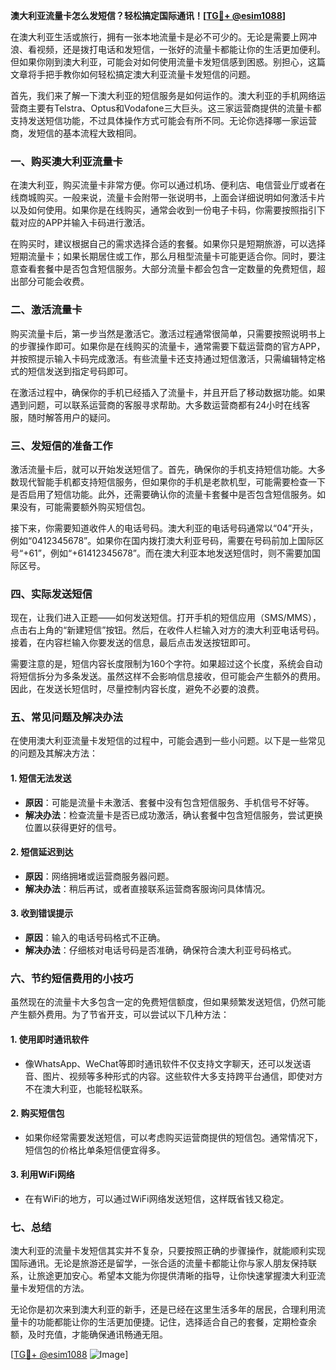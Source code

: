 **澳大利亚流量卡怎么发短信？轻松搞定国际通讯！[[TG💪+ @esim1088](https://t.me/s/esim1088)]**

在澳大利亚生活或旅行，拥有一张本地流量卡是必不可少的。无论是需要上网冲浪、看视频，还是拨打电话和发短信，一张好的流量卡都能让你的生活更加便利。但如果你刚到澳大利亚，可能会对如何使用流量卡发短信感到困惑。别担心，这篇文章将手把手教你如何轻松搞定澳大利亚流量卡发短信的问题。

首先，我们来了解一下澳大利亚的短信服务是如何运作的。澳大利亚的手机网络运营商主要有Telstra、Optus和Vodafone三大巨头。这三家运营商提供的流量卡都支持发送短信功能，不过具体操作方式可能会有所不同。无论你选择哪一家运营商，发短信的基本流程大致相同。

### **一、购买澳大利亚流量卡**

在澳大利亚，购买流量卡非常方便。你可以通过机场、便利店、电信营业厅或者在线商城购买。一般来说，流量卡会附带一张说明书，上面会详细说明如何激活卡片以及如何使用。如果你是在线购买，通常会收到一份电子卡码，你需要按照指引下载对应的APP并输入卡码进行激活。

在购买时，建议根据自己的需求选择合适的套餐。如果你只是短期旅游，可以选择短期流量卡；如果长期居住或工作，那么月租型流量卡可能更适合你。同时，要注意查看套餐中是否包含短信服务。大部分流量卡都会包含一定数量的免费短信，超出部分可能会收费。

### **二、激活流量卡**

购买流量卡后，第一步当然是激活它。激活过程通常很简单，只需要按照说明书上的步骤操作即可。如果你是在线购买的流量卡，通常需要下载运营商的官方APP，并按照提示输入卡码完成激活。有些流量卡还支持通过短信激活，只需编辑特定格式的短信发送到指定号码即可。

在激活过程中，确保你的手机已经插入了流量卡，并且开启了移动数据功能。如果遇到问题，可以联系运营商的客服寻求帮助。大多数运营商都有24小时在线客服，随时解答用户的疑问。

### **三、发短信的准备工作**

激活流量卡后，就可以开始发送短信了。首先，确保你的手机支持短信功能。大多数现代智能手机都支持短信服务，但如果你的手机是老款机型，可能需要检查一下是否启用了短信功能。此外，还需要确认你的流量卡套餐中是否包含短信服务。如果没有，可能需要额外购买短信包。

接下来，你需要知道收件人的电话号码。澳大利亚的电话号码通常以“04”开头，例如“0412345678”。如果你在国内拨打澳大利亚号码，需要在号码前加上国际区号“+61”，例如“+61412345678”。而在澳大利亚本地发送短信时，则不需要加国际区号。

### **四、实际发送短信**

现在，让我们进入正题——如何发送短信。打开手机的短信应用（SMS/MMS），点击右上角的“新建短信”按钮。然后，在收件人栏输入对方的澳大利亚电话号码。接着，在内容栏输入你要发送的信息，最后点击发送按钮即可。

需要注意的是，短信内容长度限制为160个字符。如果超过这个长度，系统会自动将短信拆分为多条发送。虽然这样不会影响信息接收，但可能会产生额外的费用。因此，在发送长短信时，尽量控制内容长度，避免不必要的浪费。

### **五、常见问题及解决办法**

在使用澳大利亚流量卡发短信的过程中，可能会遇到一些小问题。以下是一些常见的问题及其解决方法：

#### **1. 短信无法发送**
   - **原因**：可能是流量卡未激活、套餐中没有包含短信服务、手机信号不好等。
   - **解决办法**：检查流量卡是否已成功激活，确认套餐中包含短信服务，尝试更换位置以获得更好的信号。

#### **2. 短信延迟到达**
   - **原因**：网络拥堵或运营商服务器问题。
   - **解决办法**：稍后再试，或者直接联系运营商客服询问具体情况。

#### **3. 收到错误提示**
   - **原因**：输入的电话号码格式不正确。
   - **解决办法**：仔细核对电话号码是否准确，确保符合澳大利亚号码格式。

### **六、节约短信费用的小技巧**

虽然现在的流量卡大多包含一定的免费短信额度，但如果频繁发送短信，仍然可能产生额外费用。为了节省开支，可以尝试以下几种方法：

#### **1. 使用即时通讯软件**
   - 像WhatsApp、WeChat等即时通讯软件不仅支持文字聊天，还可以发送语音、图片、视频等多种形式的内容。这些软件大多支持跨平台通信，即使对方不在澳大利亚，也能轻松联系。

#### **2. 购买短信包**
   - 如果你经常需要发送短信，可以考虑购买运营商提供的短信包。通常情况下，短信包的价格比单条短信便宜得多。

#### **3. 利用WiFi网络**
   - 在有WiFi的地方，可以通过WiFi网络发送短信，这样既省钱又稳定。

### **七、总结**

澳大利亚的流量卡发短信其实并不复杂，只要按照正确的步骤操作，就能顺利实现国际通讯。无论是旅游还是留学，一张合适的流量卡都能让你与家人朋友保持联系，让旅途更加安心。希望本文能为你提供清晰的指导，让你快速掌握澳大利亚流量卡发短信的方法。

无论你是初次来到澳大利亚的新手，还是已经在这里生活多年的居民，合理利用流量卡的功能都能让你的生活更加便捷。记住，选择适合自己的套餐，定期检查余额，及时充值，才能确保通讯畅通无阻。

[[TG💪+ @esim1088](https://t.me/s/esim1088) ![Image](https://i.postimg.cc/4NQfJmqS/Snipaste-2025-05-13-00-14-12.png)]